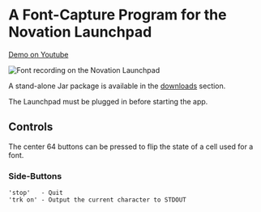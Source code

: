 # A Font-Capture Program for the Novation Launchpad

[Demo on Youtube](http://youtu.be/D9Bb6UXIvGA)

<img src="https://raw.github.com/sordina/launchpad/master/images/launchfont.png" alt="Font recording on the Novation Launchpad" />

A stand-alone Jar package is available in the [downloads](https://github.com/sordina/launchfont/downloads) section.

The Launchpad must be plugged in before starting the app.

## Controls

The center 64 buttons can be pressed to flip the state of a cell used for a font.

### Side-Buttons

    'stop'   - Quit
    'trk on' - Output the current character to STDOUT
